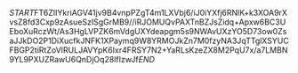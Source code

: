 $START$FT6ZIIYkriAGV41jv9B4vnpPZgT4m1LXVbj6/iJ0iYXfj6RNlK+k3XOA9rXvsZ8fd3Cxp9zAsueSzISgGrMB9//iRJOMUQvPAXTnBZJsZidq+Apxw6BC3UEboXuRczWt/As3HgLVPZK6mVdgUXYdeapgm5s9NWAvUXzYO5D73ow0ZsaJJkDO2P1DiXucfkJNFK1XPaymq9W8YRMOJkZn7M0fzyNA3JqTTglXSYUCFBGP2tiRtZoVIRULJAVYpK6Ixr4FRSY7N2+YaRLsKzeZX8M2PqU7x/a7LMBN9YL9PXUZRawU6QnDjOq28lfIzwJf$END$